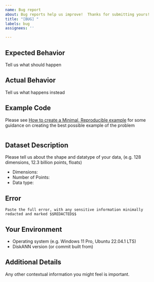 ```yaml
---
name: Bug report
about: Bug reports help us improve!  Thanks for submitting yours!
title: "[BUG] "
labels: bug
assignees: ''

---
```


## Expected Behavior
Tell us what should happen

## Actual Behavior
Tell us what happens instead

## Example Code
Please see [How to create a Minimal, Reproducible example](https://stackoverflow.com/help/minimal-reproducible-example) for some guidance on creating the best possible example of the problem
```bash

```

## Dataset Description
Please tell us about the shape and datatype of your data, (e.g. 128 dimensions, 12.3 billion points, floats)
- Dimensions: 
- Number of Points:
- Data type: 

## Error 
```
Paste the full error, with any sensitive information minimally redacted and marked $$REDACTED$$

```

## Your Environment
* Operating system (e.g. Windows 11 Pro, Ubuntu 22.04.1 LTS)
* DiskANN version (or commit built from)

## Additional Details
Any other contextual information you might feel is important.

